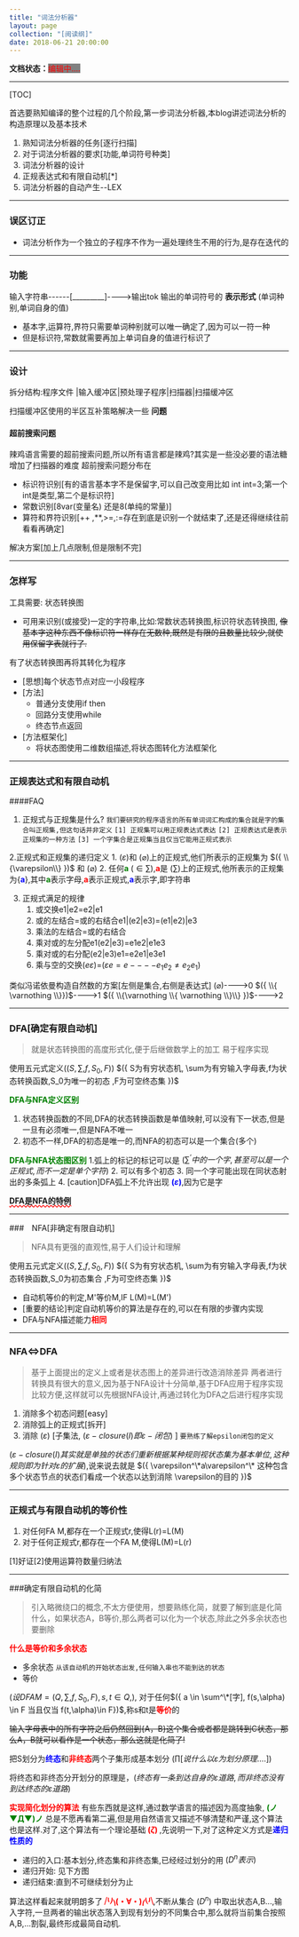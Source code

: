 ```yaml
---
title: "词法分析器"
layout: page
collection: "[阅读纲]"
date: 2018-06-21 20:00:00
---
```


**文档状态：**<a style="color:red;background-color:gray">编辑中....</a>

---
[TOC]

首选要熟知编译的整个过程的几个阶段,第一步词法分析器,本blog讲述词法分析的构造原理以及基本技术

1. 熟知词法分析器的任务[逐行扫描]
2. 对于词法分析器的要求[功能,单词符号种类]
3. 词法分析器的设计
4. 正规表达式和有限自动机[*]
5. 词法分析器的自动产生--LEX 

---
### 误区订正

- 词法分析作为一个独立的子程序不作为一遍处理终生不用的行为,是存在迭代的

---
### 功能
输入字符串------[_________]---->输出tok
输出的单词符号的 **表示形式** (单词种别,单词自身的值)

- 基本字,运算符,界符只需要单词种别就可以唯一确定了,因为可以一符一种
- 但是标识符,常数就需要再加上单词自身的值进行标识了

---
### 设计
拆分结构:程序文件 |输入缓冲区|预处理子程序|扫描器|扫描缓冲区

扫描缓冲区使用的半区互补策略解决一些 **问题**

#### 超前搜索问题
辣鸡语言需要的超前搜索问题,所以所有语言都是辣鸡?其实是一些没必要的语法糖增加了扫描器的难度
超前搜索问题分布在

- 标识符识别[有的语言基本字不是保留字,可以自己改变用比如 int int=3;第一个int是类型,第二个是标识符]
- 常数识别[8var(变量名) 还是8(单纯的常量)]
- 算符和界符识别[++ ,**,>=,:=存在到底是识别一个就结束了,还是还得继续往前看看再确定]

解决方案[加上几点限制,但是限制不完]

---
### 怎样写
工具需要:
状态转换图
- 可用来识别(或接受)一定的字符串,比如:常数状态转换图,标识符状态转换图,
<del>像基本字这种东西不像标识符一样存在无数种,既然是有限的且数量比较少,就使用保留字表就行了.</del>

有了状态转换图再将其转化为程序

- [思想]每个状态节点对应一小段程序
- [方法]
    - 普通分支使用if then
    - 回路分支使用while
    - 终态节点返回
- [方法框架化]
    - 将状态图使用二维数组描述,将状态图转化方法框架化
---
### 正规表达式和有限自动机
####FAQ
1. 正规式与正规集是什么?
    `我们要研究的程序语言的所有单词词汇构成的集合就是字的集合叫正规集,但这句话并非定义`
    `[1] 正规集可以用正规表达式表达`
    `[2] 正规表达式是表示正规集的一种方法`
    `[3] 一个字集合是正规集当且仅当它能用正规式表示`

2.正规式和正规集的递归定义
    1. $({  \varepsilon})$和 $({  \varnothing  })$上的正规式,他们所表示的正规集为 $({  \\{\varepsilon\\}  })$ 和 $({  \varnothing  })$
    2. 任何<b style="color: green">a</b> $({  \in \sum  })$,<b style="color: red">a</b>是 $({  \sum  })$上的正规式,他所表示的正规集为{<b style="color: blue">a</b>},其中<b style="color: green">a</b>表示字母,<b style="color: red">a</b>表示正规式,<b style="color: blue">a</b>表示字,即字符串

3. 正规式满足的规律
    1. 或交换e1|e2=e2|e1
    2. 或的左结合=或的右结合e1|(e2|e3)=(e1|e2)|e3
    3. 乘法的左结合=或的右结合
    4. 乘对或的左分配e1(e2|e3)=e1e2|e1e3
    5. 乘对或的右分配(e2|e3)e1=e2e1|e3e1
    6. 乘与空的交换$({ e \varepsilon  })$=$({  \varepsilon  e=e ----e_1 e_2\neq e_2 e_1})$

类似冯诺依曼构造自然数的方案[左侧是集合,右侧是表达式]
$({  \varnothing })$---->0
$({  \\{ \varnothing \\}})$---->1
$({ \\{\varnothing  \\{ \varnothing \\}\\} })$---->2

---
### DFA[确定有限自动机]
> 就是状态转换图的高度形式化,便于后继做数学上的加工
> 易于程序实现

使用五元式定义($({  S, \sum,f,S_0,F })$)
$({  S为有穷状态机, \sum为有穷输入字母表,f为状态转换函数,S_0为唯一的初态 ,F为可空终态集 })$

<b style="color:green">DFA与NFA定义区别</b>
1. 状态转换函数的不同,DFA的状态转换函数是单值映射,可以没有下一状态,但是一旦有必须唯一,但是NFA不唯一
2. 初态不一样,DFA的初态是唯一的,而NFA的初态可以是一个集合(多个)

<b style="color:green">DFA与NFA状态图区别</b>
1.弧上的标记的标记可以是 $({  \sum^‘ 中的一个字,甚至可以是一个正规式,而不一定是单个字符 })$
2. 可以有多个初态
3. 同一个字可能出现在同状态射出的多条弧上
4. [caution]DFA弧上不允许出现 <b style="color: blue">$({ \varepsilon })$</b>,因为它是字

<b style="text-decoration: underline;text-decoration-color: red;text-decoration-style: wavy;">DFA是NFA的特例</b>

---
###　NFA[非确定有限自动机]
>NFA具有更强的直观性,易于人们设计和理解

使用五元式定义($({  S, \sum,f,S_0,F })$)
$({  S为有穷状态机, \sum为有穷输入字母表,f为状态转换函数,S_0为初态集合 ,F为可空终态集 })$

* 自动机等价的判定,M'等价M,IF L(M)=L(M')
* [重要的结论]判定自动机等价的算法是存在的,可以在有限的步骤内实现
* DFA与NFA描述能力<b style="color: red">相同</b>

---
### NFA<=>DFA
> 基于上面提出的定义上或者是状态图上的差异进行改造消除差异
> 两者进行转换具有很大的意义,因为基于NFA设计十分简单,基于DFA应用于程序实现比较方便,这样就可以先根据NFA设计,再通过转化为DFA之后进行程序实现

1. 消除多个初态问题[easy]
2. 消除弧上的正规式[拆开]
3. 消除 $({  \varepsilon  })$ [子集法, $({ \varepsilon-closure(I) 即 \varepsilon-闭包 })$ ]
    `要熟练了解epsilon闭包的定义`

$({  \varepsilon-closure(I) 其实就是单独的状态们重新根据某种规则视状态集为基本单位,这种规则即为针对 \varepsilon 的扩展})$,说来说去就是 $({  \varepsilon^\*a\varepsilon^\* 这种包含多个状态节点的状态们看成一个状态以达到消除 \varepsilon的目的  })$

---
### 正规式与有限自动机的等价性
1. 对任何FA M,都存在一个正规式r,使得L(r)=L(M)
2. 对于任何正规式r,都存在一个FA M,使得L(M)=L(r)

[1]好证[2]使用运算符数量归纳法

---
###确定有限自动机的化简
> 引入略微绕口的概念,不太方便使用，想要熟练化简，就要了解到底是化简什么，如果状态A，B等价,那么两者可以化为一个状态,除此之外多余状态也要删除

<b style="color:red">什么是等价和多余状态</b>

- 多余状态
    `从该自动机的开始状态出发,任何输入串也不能到达的状态`
- 等价

$({ 设DFA M=(Q,\sum ,f,S_0,F),s,t \in Q,})$,  对于任何$({ a \in \sum^\*[字], f(s,\alpha) \in F 当且仅当 f(t,\alpha)\in F})$,称s和t是<b style="color:red">等价</b>的

<del>输入字母表中的所有字符之后仍然回到{A，B}这个集合或者都是跳转到C状态，那么A，B就可以看作是一个状态，那么这就是化简了!</del>



把S划分为<b style="color: blue">终态</b>和<b style="color: red">非终态</b>两个子集形成基本划分 $({  \prod [说什么以 \varepsilon 为划分原理....] })$

将终态和非终态分开划分的原理是，$({ 终态有一条到达自身的 \varepsilon 道路,而非终态没有到达终态的  \varepsilon 道路})$ 

<b style="color:red">实现简化划分的算法</b>
有些东西就是这样,通过数学语言的描述因为高度抽象, <b style="color:green"> (ノ▼Д▼)ノ</b> 总是不愿再看第二遍,但是用自然语言又描述不够清楚和严谨,这个算法也是这样.对了,这个算法有一个理论基础<b style="color: red"> $({  \zeta  })$ </b>,先说明一下,对了这种定义方式是<b style="color: blue">递归性质的</b>

- 递归的入口:基本划分,终态集和非终态集,已经经过划分的用  $({  D^n  表示})$
- 递归开始: 见下方图
- 递归结束:直到不可继续划分为止

算法这样看起来就明朗多了<b style="color:red"> ⧸⎩⎠⎞͏(・∀・)⎛͏⎝⎭⧹</b>,不断从集合 $({  D^n  })$ 中取出状态A,B...,输入字符,一旦两者的输出状态落入到现有划分的不同集合中,那么就将当前集合按照A,B,...割裂,最终形成最简自动机.